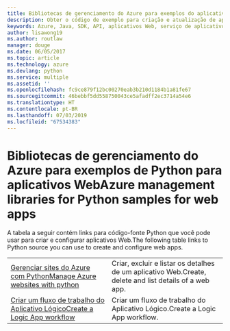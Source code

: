 ```yaml
---
title: Bibliotecas de gerenciamento do Azure para exemplos do aplicativo Web de Python
description: Obter o código de exemplo para criação e atualização de aplicativos Web do Azure hospedados no Serviço de Aplicativo usando as bibliotecas de gerenciamento do Azure para Python
keywords: Azure, Java, SDK, API, aplicativos Web, serviço de aplicativo
author: lisawong19
ms.author: routlaw
manager: douge
ms.date: 06/05/2017
ms.topic: article
ms.technology: azure
ms.devlang: python
ms.service: multiple
ms.assetid: ''
ms.openlocfilehash: fc9ce879f12bc00270eab3b210d1184b1a81fe67
ms.sourcegitcommit: 46bebbf5dd558750043ce5afadff2ec3714a54e6
ms.translationtype: HT
ms.contentlocale: pt-BR
ms.lasthandoff: 07/03/2019
ms.locfileid: "67534383"
---
```

# <a name="azure-management-libraries-for-python-samples-for-web-apps"></a><span data-ttu-id="d814f-104">Bibliotecas de gerenciamento do Azure para exemplos de Python para aplicativos Web</span><span class="sxs-lookup"><span data-stu-id="d814f-104">Azure management libraries for Python samples for web apps</span></span>

<span data-ttu-id="d814f-105">A tabela a seguir contém links para código-fonte Python que você pode usar para criar e configurar aplicativos Web.</span><span class="sxs-lookup"><span data-stu-id="d814f-105">The following table links to Python source you can use to create and configure web apps.</span></span> 

|||
|---|---|
| <span data-ttu-id="d814f-106">[Gerenciar sites do Azure com Python][1]</span><span class="sxs-lookup"><span data-stu-id="d814f-106">[Manage Azure websites with python][1]</span></span> | <span data-ttu-id="d814f-107">Criar, excluir e listar os detalhes de um aplicativo Web.</span><span class="sxs-lookup"><span data-stu-id="d814f-107">Create, delete and list details of a web app.</span></span> |
| <span data-ttu-id="d814f-108">[Criar um fluxo de trabalho do Aplicativo Lógico][2]</span><span class="sxs-lookup"><span data-stu-id="d814f-108">[Create a Logic App workflow][2]</span></span> | <span data-ttu-id="d814f-109">Criar um fluxo de trabalho do Aplicativo Lógico.</span><span class="sxs-lookup"><span data-stu-id="d814f-109">Create a Logic App workflow.</span></span> |

[1]: https://azure.microsoft.com/resources/samples/app-service-web-python-manage
[2]: python-sdk-azure-samples-logic-app-workflow.md


